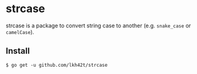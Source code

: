 # strcase

strcase is a package to convert string case to another (e.g. `snake_case` or `camelCase`).

## Install

```console
$ go get -u github.com/lkh42t/strcase
```
